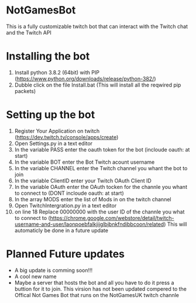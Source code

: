 # NotGamesBot
This is a fully customizable twitch bot that can interact with the Twitch chat and the Twitch API

# Installing the bot
1. Install python 3.8.2 (64bit) with PIP (https://www.python.org/downloads/release/python-382/)
2. Dubble click on the file Install.bat (This will install all the reqwired pip packets)

# Setting up the bot
1. Register Your Application on twitch (https://dev.twitch.tv/console/apps/create)
2. Open Settings.py in a text editor
3. In the variable PASS enter the oauth token for the bot (incloude oauth: at start)
4. In the variable BOT enter the Bot Twitch acount username
5. In the variable CHANNEL enter the Twitch channel you whant the bot to join
6. In the variable ClientID enter your Twitch OAuth Client ID
7. In the variable OAuth enter the OAuth tocken for the channle you whant to connect to (DONT incloude oauth: at start)
8. In the array MODS enter the list of Mods in on the twitch channel
9. Open TwitchIntergration.py in a text editor
10. on line 18 Replace 00000000 with the user ID of the channle you what to connect to (https://chrome.google.com/webstore/detail/twitch-username-and-user/laonpoebfalkjijglbjbnkfndibbcoon/related) This will automaticly be done in a future update

# Planned Future updates
- A big update is comming soon!!! 
- A cool new name
- Maybe a server that hosts the bot and all you have to do it press a buttion for it to join.
This virsion has not been updated compered to the Offical Not Games Bot that runs on the NotGamesUK twitch channle 
